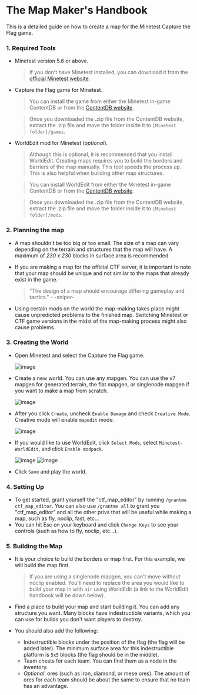 # The Map Maker's Handbook

This is a detailed guide on how to create a map for the Minetest Capture the Flag game.

### 1. Required Tools
* Minetest version 5.6 or above.
    > If you don't have Minetest installed, you can download it from the [official Minetest website](https://www.minetest.net/).
* Capture the Flag game for Minetest.
    > You can install the game from either the Minetest in-game ContentDB or from the [ContentDB website](https://content.minetest.net/packages/rubenwardy/capturetheflag/).
    
    > Once you downloaded the .zip file from the ContentDB website, extract the .zip file and move the folder inside it to `[Minetest folder]/games`.
* WorldEdit mod for Minetest (_optional_).
    > Although this is optional, it is recommended that you install WorldEdit. Creating maps requires you to build the borders and barriers of the map manually. This tool speeds the process up. This is also helpful when building other map structures.

    > You can install WorldEdit from either the Minetest in-game ContentDB or from the [ContentDB website](https://content.minetest.net/packages/sfan5/worldedit/).

    > Once you downloaded the .zip file from the ContentDB website, extract the .zip file and move the folder inside it to `[Minetest folder]/mods`.

### 2. Planning the map
* A map shouldn't be too big or too small. The size of a map can vary depending on the terrain and structures that the map will have. A maximum of *230 x 230* blocks in surface area is recommended.
* If you are making a map for the official CTF server, it is important to note that your map should be unique and not similar to the maps that already exist in the game.

    > "The design of a map should encourage differing gameplay and tactics." - -sniper-
* Using certain mods on the world the map-making takes place might cause unpredicted problems to the finished map. Switching Minetest or CTF game versions in the midst of the map-making process might also cause problems.

### 3. Creating the World
* Open Minetest and select the Capture the Flag game.
  
  ![image](https://github.com/CTF-handbooks/map-maker-handbook/assets/88883098/5cce3993-a5f4-408a-9178-c177f5e6885a)
* Create a new world. You can use any mapgen. You can use the v7 mapgen for generated terrain, the flat mapgen, or singlenode mapgen if you want to make a map from scratch.
  
  ![image](https://github.com/CTF-handbooks/map-maker-handbook/assets/88883098/0fbc627f-2edd-45c4-a740-754f2b51e99b)
* After you click `Create`, uncheck `Enable Damage` and check `Creative Mode`. Creative mode will enable `mapedit` mode.
  
  ![image](https://github.com/CTF-handbooks/map-maker-handbook/assets/88883098/a0f79ad7-689b-46cb-8f6a-c50a0436b7de)
* If you would like to use WorldEdit, click `Select Mods`, select `Minetest-WorldEdit`, and click `Enable modpack`.

  ![image](https://github.com/CTF-handbooks/map-maker-handbook/assets/88883098/c9222045-52c1-4945-9377-bde3cd345088) ![image](https://github.com/CTF-handbooks/map-maker-handbook/assets/88883098/5c29118f-409c-4e97-8283-01d7be6ec976)
* Click `Save` and play the world.

### 4. Setting Up
* To get started, grant yourself the "ctf_map_editor" by running `/grantme ctf_map_editor`. You can also use `/grantme all` to grant you "ctf_map_editor" and all the other privs that will be useful while making a map, such as fly, noclip, fast, etc...
* You can hit Esc on your keyboard and click `Change Keys` to see your controls (such as how to fly, noclip, etc...).
### 5. Building the Map
* It is your choice to build the borders or map first. For this example, we will build the map first.

  > If you are using a singlenode mapgen, you can't move without noclip enabled. You'll need to replace the area you would like to build your map in with `air` using WorldEdit (a link to the WorldEdit handbook will be down below).
* Find a place to build your map and start building it. You can add any structure you want. Many blocks have indestructible variants, which you can use for builds you don't want players to destroy.
* You should also add the following:
    * Indestructible blocks under the position of the flag (the flag will be added later). The minimum surface area for this indestructible platform is `5x5` blocks (the flag should be in the middle).
    * Team chests for each team. You can find them as a node in the inventory.
    * _Optional_: ores (such as iron, diamond, or mese ores). The amount of ores for each team should be about the same to ensure that no team has an advantage. 
